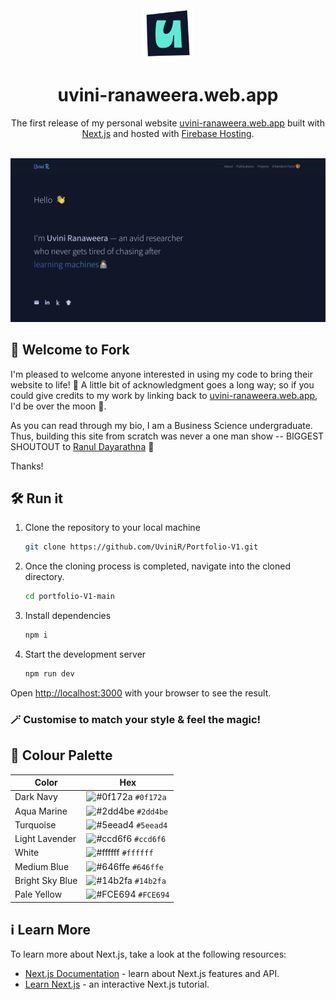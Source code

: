 
<div align="center">

  <img alt="Logo" src="/readme-assets/logo.png" width="80" />
  <h1>uvini-ranaweera.web.app</h1>

  The first release of my personal website [uvini-ranaweera.web.app](https://uvini-ranaweera.web.app/) built with [Next.js](https://nextjs.org/) and hosted with [Firebase Hosting](https://firebase.google.com/docs/hosting).<br></br>
  
  ![demo](/readme-assets/demo.png "Demo")
  
</div>


## 🌟 Welcome to Fork 

I'm pleased to welcome anyone interested in using my code to bring their website to life! 🚀 A little bit of acknowledgment goes a long way; so if you could give credits to my work by linking back to [uvini-ranaweera.web.app](https://uvini-ranaweera.web.app/), I'd be over the moon 🌝. 

As you can read through my bio, I am a Business Science undergraduate. Thus, building this site from scratch was never a one man show -- BIGGEST SHOUTOUT to [Ranul Dayarathna](https://ranul-navojith.web.app/) 🎉

Thanks!

## 🛠 Run it

1. Clone the repository to your local machine

   ```sh
   git clone https://github.com/UviniR/Portfolio-V1.git
   ```

2. Once the cloning process is completed, navigate into the cloned directory.

   ```sh
   cd portfolio-V1-main
   ```

3. Install dependencies

   ```sh
   npm i
   ```

4. Start the development server

   ```sh
   npm run dev
   ```
Open [http://localhost:3000](http://localhost:3000) with your browser to see the result.

### 🪄 Customise to match your style & feel the magic!


## 🎨 Colour Palette

| Color          | Hex                                                                |
| -------------- | ------------------------------------------------------------------ |
| Dark Navy      | ![#0f172a](https://via.placeholder.com/10/0f172a?text=+) `#0f172a` |
| Aqua Marine    | ![#2dd4be](https://via.placeholder.com/10/2dd4be?text=+) `#2dd4be` |
| Turquoise      | ![#5eead4](https://via.placeholder.com/10/5eead4?text=+) `#5eead4` |
| Light Lavender | ![#ccd6f6](https://via.placeholder.com/10/ccd6f6?text=+) `#ccd6f6` |
| White          | ![#ffffff](https://via.placeholder.com/10/ffffff?text=+) `#ffffff` |
| Medium Blue    | ![#646ffe](https://via.placeholder.com/10/646ffe?text=+) `#646ffe` |
| Bright Sky Blue| ![#14b2fa](https://via.placeholder.com/10/14b2fa?text=+) `#14b2fa` |
| Pale Yellow    | ![#FCE694](https://via.placeholder.com/10/FCE694?text=+) `#FCE694` |


## ℹ️ Learn More

To learn more about Next.js, take a look at the following resources:

- [Next.js Documentation](https://nextjs.org/docs) - learn about Next.js features and API.
- [Learn Next.js](https://nextjs.org/learn) - an interactive Next.js tutorial.

